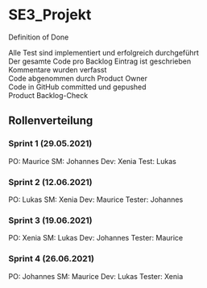 # SE3_Projekt

Definition of Done

Alle Test sind implementiert und erfolgreich durchgeführt  
Der gesamte Code pro Backlog Eintrag ist geschrieben  
Kommentare wurden verfasst  
Code abgenommen durch Product Owner  
Code in GitHub committed und gepushed  
Product Backlog-Check  



## Rollenverteilung

### Sprint 1 (29.05.2021)
PO: Maurice
SM: Johannes
Dev: Xenia
Test: Lukas

### Sprint 2 (12.06.2021)

PO: Lukas
SM: Xenia
Dev: Maurice 
Tester: Johannes


### Sprint 3 (19.06.2021)

PO: Xenia
SM: Lukas 
Dev: Johannes
Tester: Maurice


### Sprint 4 (26.06.2021)

PO: Johannes
SM: Maurice
Dev: Lukas
Tester: Xenia
